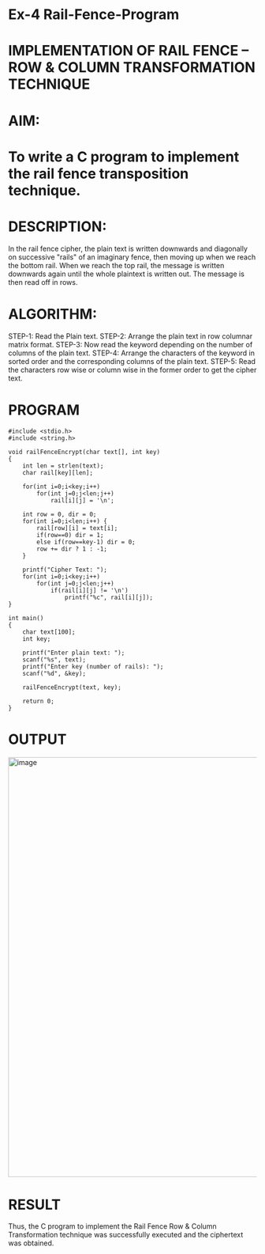 # Ex-4 Rail-Fence-Program

# IMPLEMENTATION OF RAIL FENCE – ROW & COLUMN TRANSFORMATION TECHNIQUE

# AIM:

# To write a C program to implement the rail fence transposition technique.

# DESCRIPTION:

In the rail fence cipher, the plain text is written downwards and diagonally on successive "rails" of an imaginary fence, then moving up when we reach the bottom rail. When we reach the top rail, the message is written downwards again until the whole plaintext is written out. The message is then read off in rows.

# ALGORITHM:

STEP-1: Read the Plain text.
STEP-2: Arrange the plain text in row columnar matrix format.
STEP-3: Now read the keyword depending on the number of columns of the plain text.
STEP-4: Arrange the characters of the keyword in sorted order and the corresponding columns of the plain text.
STEP-5: Read the characters row wise or column wise in the former order to get the cipher text.

# PROGRAM
```
#include <stdio.h>
#include <string.h>

void railFenceEncrypt(char text[], int key) 
{
    int len = strlen(text);
    char rail[key][len];
    
    for(int i=0;i<key;i++)
        for(int j=0;j<len;j++)
            rail[i][j] = '\n';
    
    int row = 0, dir = 0;
    for(int i=0;i<len;i++) {
        rail[row][i] = text[i];
        if(row==0) dir = 1;
        else if(row==key-1) dir = 0;
        row += dir ? 1 : -1;
    }
    
    printf("Cipher Text: ");
    for(int i=0;i<key;i++)
        for(int j=0;j<len;j++)
            if(rail[i][j] != '\n')
                printf("%c", rail[i][j]);
}

int main() 
{
    char text[100];
    int key;
    
    printf("Enter plain text: ");
    scanf("%s", text);
    printf("Enter key (number of rails): ");
    scanf("%d", &key);
    
    railFenceEncrypt(text, key);
    
    return 0;
}

```

# OUTPUT
<img width="1629" height="849" alt="image" src="https://github.com/user-attachments/assets/6d6c0775-e939-474d-a312-7309148d6227" />


# RESULT
Thus, the C program to implement the Rail Fence Row & Column Transformation technique was successfully executed and the ciphertext was obtained.
